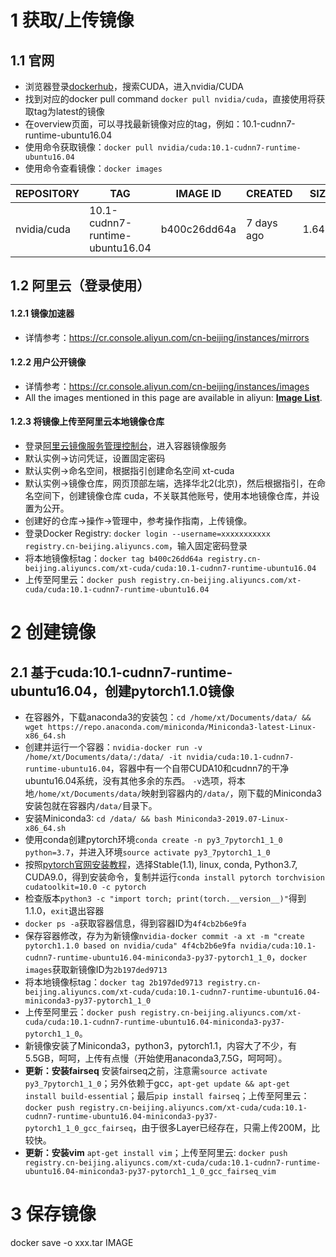 # 1 获取/上传镜像
## 1.1 官网
* 浏览器登录[dockerhub](https://hub.docker.com/)，搜索CUDA，进入nvidia/CUDA
* 找到对应的docker pull command `docker pull nvidia/cuda`，直接使用将获取tag为latest的镜像
* 在overview页面，可以寻找最新镜像对应的tag，例如：10.1-cudnn7-runtime-ubuntu16.04
* 使用命令获取镜像：`docker pull nvidia/cuda:10.1-cudnn7-runtime-ubuntu16.04`
* 使用命令查看镜像：`docker images`    

REPOSITORY | TAG | IMAGE ID | CREATED | SIZE
-|-|-|-|-
nvidia/cuda | 10.1-cudnn7-runtime-ubuntu16.04 | b400c26dd64a | 7 days ago | 1.64GB

## 1.2 阿里云（登录使用）
#### 1.2.1 镜像加速器 
* 详情参考：https://cr.console.aliyun.com/cn-beijing/instances/mirrors
#### 1.2.2 用户公开镜像
* 详情参考：https://cr.console.aliyun.com/cn-beijing/instances/images
* All the images mentioned in this page are available in aliyun: [**Image List**](https://github.com/xiaotaw/Notes/blob/master/docker/images.md).

#### 1.2.3 将镜像上传至阿里云本地镜像仓库
* 登录[阿里云镜像服务管理控制台](https://cr.console.aliyun.com)，进入容器镜像服务
* 默认实例->访问凭证，设置固定密码
* 默认实例->命名空间，根据指引创建命名空间 xt-cuda
* 默认实例->镜像仓库，网页顶部左端，选择华北2(北京)，然后根据指引，在命名空间下，创建镜像仓库 cuda，不关联其他账号，使用本地镜像仓库，并设置为公开。
* 创建好的仓库->操作->管理中，参考操作指南，上传镜像。
* 登录Docker Registry: `docker login --username=xxxxxxxxxxx registry.cn-beijing.aliyuncs.com`，输入固定密码登录
* 将本地镜像标tag：`docker tag b400c26dd64a registry.cn-beijing.aliyuncs.com/xt-cuda/cuda:10.1-cudnn7-runtime-ubuntu16.04`
* 上传至阿里云：`docker push registry.cn-beijing.aliyuncs.com/xt-cuda/cuda:10.1-cudnn7-runtime-ubuntu16.04`




# 2 创建镜像
## 2.1 基于cuda:10.1-cudnn7-runtime-ubuntu16.04，创建pytorch1.1.0镜像
* 在容器外，下载anaconda3的安装包：`cd /home/xt/Documents/data/ && wget https://repo.anaconda.com/miniconda/Miniconda3-latest-Linux-x86_64.sh`
* 创建并运行一个容器：`nvidia-docker run -v /home/xt/Documents/data/:/data/ -it nvidia/cuda:10.1-cudnn7-runtime-ubuntu16.04`，容器中有一个自带CUDA10和cudnn7的干净ubuntu16.04系统，没有其他多余的东西。 `-v`选项，将本地`/home/xt/Documents/data/`映射到容器内的`/data/`，刚下载的Miniconda3安装包就在容器内`/data/`目录下。
* 安装Miniconda3: `cd /data/ && bash Miniconda3-2019.07-Linux-x86_64.sh`
* 使用conda创建pytorch环境`conda create -n py3_7pytorch1_1_0 python=3.7`，并进入环境`source activate py3_7pytorch1_1_0`
* 按照[pytorch官网安装教程](https://pytorch.org/)，选择Stable(1.1), linux, conda, Python3.7, CUDA9.0，得到安装命令，复制并运行`conda install pytorch torchvision cudatoolkit=10.0 -c pytorch`
* 检查版本`python3 -c "import torch; print(torch.__version__)"`得到1.1.0，`exit`退出容器
* `docker ps -a`获取容器信息，得到容器ID为`4f4cb2b6e9fa`
* 保存容器修改，存为为新镜像`nvidia-docker commit -a xt -m "create pytorch1.1.0 based on nvidia/cuda" 4f4cb2b6e9fa nvidia/cuda:10.1-cudnn7-runtime-ubuntu16.04-miniconda3-py37-pytorch1_1_0`，`docker images`获取新镜像ID为`2b197ded9713`
* 将本地镜像标tag：`docker tag 2b197ded9713 registry.cn-beijing.aliyuncs.com/xt-cuda/cuda:10.1-cudnn7-runtime-ubuntu16.04-miniconda3-py37-pytorch1_1_0`
* 上传至阿里云：`docker push registry.cn-beijing.aliyuncs.com/xt-cuda/cuda:10.1-cudnn7-runtime-ubuntu16.04-miniconda3-py37-pytorch1_1_0`。
* 新镜像安装了Miniconda3，python3，pytorch1.1，内容大了不少，有5.5GB，呵呵，上传有点慢（开始使用anaconda3,7.5G，呵呵呵）。
* **更新：安装fairseq** 安装fairseq之前，注意需`source activate py3_7pytorch1_1_0`；另外依赖于gcc，`apt-get update && apt-get install build-essential`；最后`pip install fairseq`；上传至阿里云：`docker push registry.cn-beijing.aliyuncs.com/xt-cuda/cuda:10.1-cudnn7-runtime-ubuntu16.04-miniconda3-py37-pytorch1_1_0_gcc_fairseq`，由于很多Layer已经存在，只需上传200M，比较快。
* **更新：安装vim** `apt-get install vim`；上传至阿里云: `docker push registry.cn-beijing.aliyuncs.com/xt-cuda/cuda:10.1-cudnn7-runtime-ubuntu16.04-miniconda3-py37-pytorch1_1_0_gcc_fairseq_vim`

# 3 保存镜像
docker save -o xxx.tar IMAGE
